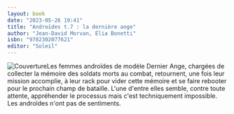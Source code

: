 ```yaml
---
layout: book
date: "2023-05-26 19:41"
title: "Androïdes t.7 : la dernière ange"
author: "Jean-David Morvan, Elia Bonetti"
isbn: "9782302077621"
editor: "Soleil"
---
```

![Couverture](/img/9782302077621.jpg)Les femmes androïdes de modèle Dernier Ange, chargées de collecter la mémoire des soldats morts au combat, retournent, une fois leur mission accomplie, à leur rack pour vider cette mémoire et se faire rebooter pour le prochain champ de bataille. L'une d'entre elles semble, contre toute attente, appréhender le processus mais c'est techniquement impossible. Les androïdes n'ont pas de sentiments.